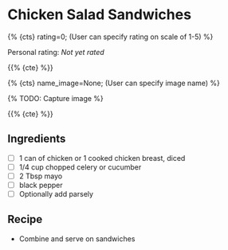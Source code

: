# Chicken Salad Sandwiches

{% {cts} rating=0; (User can specify rating on scale of 1-5) %}

Personal rating: *Not yet rated*

{{% {cte} %}}

{% {cts} name_image=None; (User can specify image name) %}

{% TODO: Capture image %}

{{% {cte} %}}

## Ingredients

- [ ] 1 can of chicken or 1 cooked chicken breast, diced
- [ ] 1/4 cup chopped celery or cucumber
- [ ] 2 Tbsp mayo
- [ ] black pepper
- [ ] Optionally add parsely

## Recipe

- Combine and serve on sandwiches
